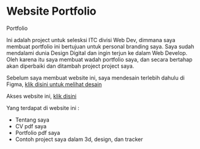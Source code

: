 # Website Portfolio
Portfolio

Ini adalah project untuk selesksi ITC divisi Web Dev, dimmana saya membuat portfolio ini bertujuan untuk personal branding saya. Saya sudah mendalami dunia Design Digital dan ingin terjun ke dalam Web Develop. Oleh karena itu saya membuat wadah portfolio saya, dan secara bertahap akan diperbaiki dan ditambah project project saya.

Sebelum saya membuat website ini, saya mendesain terlebih dahulu di Figma, [klik disini untuk melihat desain](https://www.figma.com/file/9AB3bCVaRpi39ggB7U4gmh/My-Website?type=design&node-id=238%3A16&mode=design&t=6FvbuRsoGaEgZzWx-1)

Akses website ini, [klik disini](https://simad9.github.io/portfolio)


Yang terdapat di website ini :
- Tentang saya
- CV pdf saya
- Portfolio pdf saya
- Contoh project saya dalam 3d, design, dan tracker
